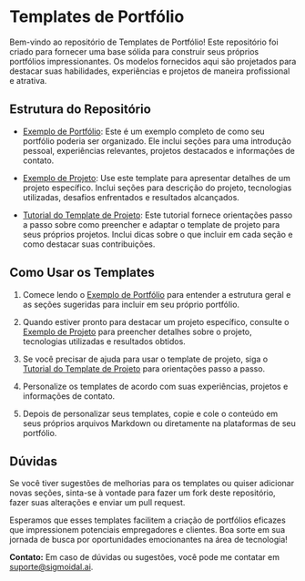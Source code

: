 # Templates de Portfólio 

Bem-vindo ao repositório de Templates de Portfólio! Este repositório foi criado para fornecer uma base sólida para construir seus próprios portfólios impressionantes. Os modelos fornecidos aqui são projetados para destacar suas habilidades, experiências e projetos de maneira profissional e atrativa.

## Estrutura do Repositório

- [Exemplo de Portfólio](exemplo_de_portfolio.md): Este é um exemplo completo de como seu portfólio poderia ser organizado. Ele inclui seções para uma introdução pessoal, experiências relevantes, projetos destacados e informações de contato.

- [Exemplo de Projeto](exemplo_de_projeto.md): Use este template para apresentar detalhes de um projeto específico. Inclui seções para descrição do projeto, tecnologias utilizadas, desafios enfrentados e resultados alcançados.

- [Tutorial do Template de Projeto](tutorial_template_projeto.md): Este tutorial fornece orientações passo a passo sobre como preencher e adaptar o template de projeto para seus próprios projetos. Inclui dicas sobre o que incluir em cada seção e como destacar suas contribuições.

## Como Usar os Templates

1. Comece lendo o [Exemplo de Portfólio](exemplo_de_portfolio.md) para entender a estrutura geral e as seções sugeridas para incluir em seu próprio portfólio.

2. Quando estiver pronto para destacar um projeto específico, consulte o [Exemplo de Projeto](exemplo_de_projeto.md) para preencher detalhes sobre o projeto, tecnologias utilizadas e resultados obtidos.

3. Se você precisar de ajuda para usar o template de projeto, siga o [Tutorial do Template de Projeto](tutorial_template_projeto.md) para orientações passo a passo.

4. Personalize os templates de acordo com suas experiências, projetos e informações de contato.

5. Depois de personalizar seus templates, copie e cole o conteúdo em seus próprios arquivos Markdown ou diretamente na plataformas de seu portfólio.

## Dúvidas

Se você tiver sugestões de melhorias para os templates ou quiser adicionar novas seções, sinta-se à vontade para fazer um fork deste repositório, fazer suas alterações e enviar um pull request.

Esperamos que esses templates facilitem a criação de portfólios eficazes que impressionem potenciais empregadores e clientes. Boa sorte em sua jornada de busca por oportunidades emocionantes na área de tecnologia!

**Contato:** Em caso de dúvidas ou sugestões, você pode me contatar em [suporte@sigmoidal.ai](mailto:suporte@sigmoidal.ai).
